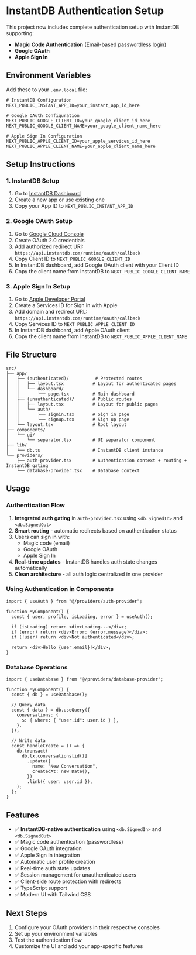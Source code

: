 # InstantDB Authentication Setup

This project now includes complete authentication setup with InstantDB supporting:

- **Magic Code Authentication** (Email-based passwordless login)
- **Google OAuth**
- **Apple Sign In**

## Environment Variables

Add these to your `.env.local` file:

```env
# InstantDB Configuration
NEXT_PUBLIC_INSTANT_APP_ID=your_instant_app_id_here

# Google OAuth Configuration
NEXT_PUBLIC_GOOGLE_CLIENT_ID=your_google_client_id_here
NEXT_PUBLIC_GOOGLE_CLIENT_NAME=your_google_client_name_here

# Apple Sign In Configuration
NEXT_PUBLIC_APPLE_CLIENT_ID=your_apple_services_id_here
NEXT_PUBLIC_APPLE_CLIENT_NAME=your_apple_client_name_here
```

## Setup Instructions

### 1. InstantDB Setup

1. Go to [InstantDB Dashboard](https://instantdb.com/dash)
2. Create a new app or use existing one
3. Copy your App ID to `NEXT_PUBLIC_INSTANT_APP_ID`

### 2. Google OAuth Setup

1. Go to [Google Cloud Console](https://console.cloud.google.com/)
2. Create OAuth 2.0 credentials
3. Add authorized redirect URI: `https://api.instantdb.com/runtime/oauth/callback`
4. Copy Client ID to `NEXT_PUBLIC_GOOGLE_CLIENT_ID`
5. In InstantDB dashboard, add Google OAuth client with your Client ID
6. Copy the client name from InstantDB to `NEXT_PUBLIC_GOOGLE_CLIENT_NAME`

### 3. Apple Sign In Setup

1. Go to [Apple Developer Portal](https://developer.apple.com/)
2. Create a Services ID for Sign in with Apple
3. Add domain and redirect URL: `https://api.instantdb.com/runtime/oauth/callback`
4. Copy Services ID to `NEXT_PUBLIC_APPLE_CLIENT_ID`
5. In InstantDB dashboard, add Apple OAuth client
6. Copy the client name from InstantDB to `NEXT_PUBLIC_APPLE_CLIENT_NAME`

## File Structure

```
src/
├── app/
│   ├── (authenticated)/          # Protected routes
│   │   ├── layout.tsx           # Layout for authenticated pages
│   │   └── dashboard/
│   │       └── page.tsx         # Main dashboard
│   ├── (unauthenticated)/       # Public routes
│   │   ├── layout.tsx           # Layout for public pages
│   │   └── auth/
│   │       ├── signin.tsx       # Sign in page
│   │       └── signup.tsx       # Sign up page
│   └── layout.tsx               # Root layout
├── components/
│   └── ui/
│       └── separator.tsx        # UI separator component
├── lib/
│   └── db.ts                    # InstantDB client instance
└── providers/
    ├── auth-provider.tsx        # Authentication context + routing + InstantDB gating
    └── database-provider.tsx    # Database context
```

## Usage

### Authentication Flow

1. **Integrated auth gating** in `auth-provider.tsx` using `<db.SignedIn>` and `<db.SignedOut>`
2. **Smart routing** - automatic redirects based on authentication status
3. Users can sign in with:
   - Magic code (email)
   - Google OAuth
   - Apple Sign In
4. **Real-time updates** - InstantDB handles auth state changes automatically
5. **Clean architecture** - all auth logic centralized in one provider

### Using Authentication in Components

```tsx
import { useAuth } from "@/providers/auth-provider";

function MyComponent() {
  const { user, profile, isLoading, error } = useAuth();

  if (isLoading) return <div>Loading...</div>;
  if (error) return <div>Error: {error.message}</div>;
  if (!user) return <div>Not authenticated</div>;

  return <div>Hello {user.email}!</div>;
}
```

### Database Operations

```tsx
import { useDatabase } from "@/providers/database-provider";

function MyComponent() {
  const { db } = useDatabase();

  // Query data
  const { data } = db.useQuery({
    conversations: {
      $: { where: { "user.id": user.id } },
    },
  });

  // Write data
  const handleCreate = () => {
    db.transact(
      db.tx.conversations[id()]
        .update({
          name: "New Conversation",
          createdAt: new Date(),
        })
        .link({ user: user.id }),
    );
  };
}
```

## Features

- ✅ **InstantDB-native authentication** using `<db.SignedIn>` and `<db.SignedOut>`
- ✅ Magic code authentication (passwordless)
- ✅ Google OAuth integration
- ✅ Apple Sign In integration
- ✅ Automatic user profile creation
- ✅ Real-time auth state updates
- ✅ Session management for unauthenticated users
- ✅ Client-side route protection with redirects
- ✅ TypeScript support
- ✅ Modern UI with Tailwind CSS

## Next Steps

1. Configure your OAuth providers in their respective consoles
2. Set up your environment variables
3. Test the authentication flow
4. Customize the UI and add your app-specific features

